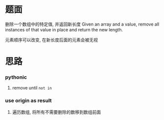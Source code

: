 # 题面
删除一个数组中的特定值, 并返回新长度
Given an array and a value, remove all instances of that value in place and
return the new length.

元素顺序可以改变, 在新长度后面的元素会被无视


# 思路

### pythonic
1. remove until `not in`

### use origin as result
1. 遍历数组, 将所有不需要删除的数移到数组前面
